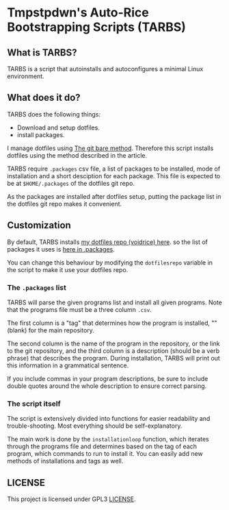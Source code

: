 # Tmpstpdwn's Auto-Rice Bootstrapping Scripts (TARBS)

## What is TARBS?

TARBS is a script that autoinstalls and autoconfigures a minimal Linux environment.

## What does it do?

TARBS does the following things:
- Download and setup dotfiles.
- install packages.

I manage dotfiles using [The git bare method](https://www.atlassian.com/git/tutorials/dotfiles).
Therefore this script installs dotfiles using the method described in the article.

TARBS require `.packages` csv file,  a list of packages to be installed, mode of installation and a short desciption for each package.
This file is expected to be at `$HOME/.packages` of the dotfiles git repo.

As the packages are installed after dotfiles setup, putting the package list in the dotfiles git repo makes it convenient.

## Customization

By default, TARBS installs [my dotfiles repo (voidrice) here](https://github.com/tmpstpdwn/.dotfiles).
so the list of packages it uses is [here in .packages](https://github.com/tmpstpdwn/.dotfiles/blob/main/.packages).

You can change this behaviour by modifying the `dotfilesrepo` variable in the script to make it use your dotfiles
repo.

### The `.packages` list

TARBS will parse the given programs list and install all given programs. Note
that the programs file must be a three column `.csv`.

The first column is a "tag" that determines how the program is installed, ""
(blank) for the main repository.

The second column is the name of the program in the repository, or the link to
the git repository, and the third column is a description (should be a verb
phrase) that describes the program. During installation, TARBS will print out
this information in a grammatical sentence.

If you include commas in your program descriptions, be sure to include double
quotes around the whole description to ensure correct parsing.

### The script itself

The script is extensively divided into functions for easier readability and
trouble-shooting. Most everything should be self-explanatory.

The main work is done by the `installationloop` function, which iterates
through the programs file and determines based on the tag of each program,
which commands to run to install it. You can easily add new methods of
installations and tags as well.

## LICENSE

This project is licensed under GPL3 [LICENSE](LICENSE).
